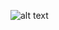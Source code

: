 ![alt text](file:///C:/Users/HAH/Documents/INFOTECH_1040/realistic-soccer-ball-football-on-260nw-1340503238.webp)
